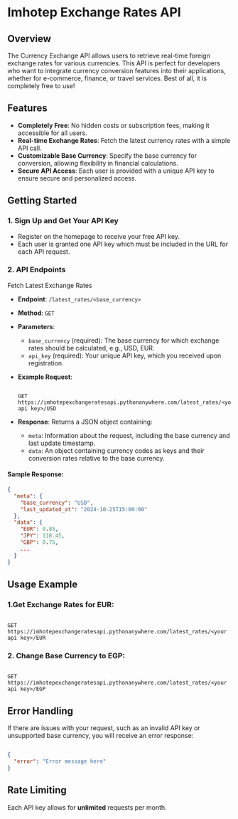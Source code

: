 # Imhotep Exchange Rates API

## Overview

The Currency Exchange API allows users to retrieve real-time foreign exchange rates for various currencies. This API is perfect for developers who want to integrate currency conversion features into their applications, whether for e-commerce, finance, or travel services. Best of all, it is completely free to use!

## Features

- **Completely Free**: No hidden costs or subscription fees, making it accessible for all users.
- **Real-time Exchange Rates**: Fetch the latest currency rates with a simple API call.
- **Customizable Base Currency**: Specify the base currency for conversion, allowing flexibility in financial calculations.
- **Secure API Access**: Each user is provided with a unique API key to ensure secure and personalized access.

## Getting Started

### 1. Sign Up and Get Your API Key
   - Register on the homepage to receive your free API key.
   - Each user is granted one API key which must be included in the URL for each API request.
### 2. API Endpoints
  Fetch Latest Exchange Rates
  - **Endpoint**: `/latest_rates/<base_currency>`
  - **Method**: `GET`
  - **Parameters**:
    - `base_currency` (required): The base currency for which exchange rates should be calculated, e.g., USD, EUR.
    - `api_key` (required): Your unique API key, which you received upon registration.
  - **Example Request**:
    
    ```
    
    GET https://imhotepexchangeratesapi.pythonanywhere.com/latest_rates/<your api key>/USD
    
    ```
  - **Response**: Returns a JSON object containing:
     - `meta`: Information about the request, including the base currency and last update timestamp.
     - `data`: An object containing currency codes as keys and their conversion rates relative to the base currency.
       
#### Sample Response:
``` json
{
  "meta": {
    "base_currency": "USD",
    "last_updated_at": "2024-10-25T15:00:00"
  },
  "data": {
    "EUR": 0.85,
    "JPY": 110.45,
    "GBP": 0.75,
    ...
  }
}

```

## Usage Example
### 1.Get Exchange Rates for EUR:

```

GET https://imhotepexchangeratesapi.pythonanywhere.com/latest_rates/<your api key>/EUR

```

### 2. Change Base Currency to EGP:
```

GET https://imhotepexchangeratesapi.pythonanywhere.com/latest_rates/<your api key>/EGP

```

## Error Handling
If there are issues with your request, such as an invalid API key or unsupported base currency, you will receive an error response:

``` json

{
  "error": "Error message here"
}


```

## Rate Limiting

Each API key allows for **unlimited** requests per month.
